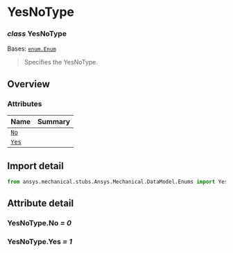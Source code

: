 <a id="yesnotype"></a>

# YesNoType

<a id="YesNoType"></a>

### *class* YesNoType

Bases: [`enum.Enum`](https://docs.python.org/3/library/enum.html#enum.Enum)

> Specifies the YesNoType.

> <!-- !! processed by numpydoc !! -->

<a id="overview"></a>

## Overview

### Attributes

| Name | Summary |
|-------------------------|----|
| [`No`](#YesNoType.No)   |    |
| [`Yes`](#YesNoType.Yes) |    |

<a id="import-detail"></a>

## Import detail

```python
from ansys.mechanical.stubs.Ansys.Mechanical.DataModel.Enums import YesNoType
```

<a id="attribute-detail"></a>

## Attribute detail

<a id="YesNoType.No"></a>

### YesNoType.No *= 0*

<a id="YesNoType.Yes"></a>

### YesNoType.Yes *= 1*
